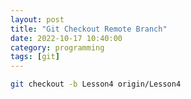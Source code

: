 ```yaml
---
layout: post
title: "Git Checkout Remote Branch"
date: 2022-10-17 10:40:00
category: programming
tags: [git]
---
```


```bash
git checkout -b Lesson4 origin/Lesson4
```



[jekyll]: http://jekyllrb.com
[jekyll-gh]: https://github.com/jekyll/jekyll
[jekyll-help]: https://github.com/jekyll/jekyll-help


